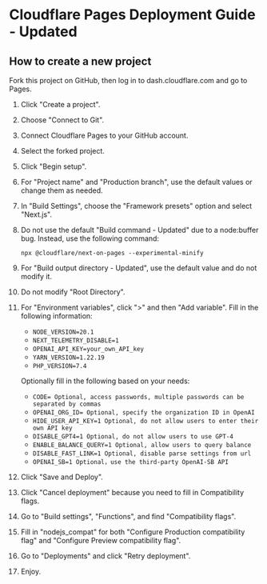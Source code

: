 # Cloudflare Pages Deployment Guide - Updated

## How to create a new project

Fork this project on GitHub, then log in to dash.cloudflare.com and go to Pages.

1. Click "Create a project".
2. Choose "Connect to Git".
3. Connect Cloudflare Pages to your GitHub account.
4. Select the forked project.
5. Click "Begin setup".
6. For "Project name" and "Production branch", use the default values or change them as needed.
7. In "Build Settings", choose the "Framework presets" option and select "Next.js".
8. Do not use the default "Build command - Updated" due to a node:buffer bug. Instead, use the following command:
   ```
   npx @cloudflare/next-on-pages --experimental-minify
   ```
9. For "Build output directory - Updated", use the default value and do not modify it.
10. Do not modify "Root Directory".
11. For "Environment variables", click ">" and then "Add variable". Fill in the following information:

    - `NODE_VERSION=20.1`
    - `NEXT_TELEMETRY_DISABLE=1`
    - `OPENAI_API_KEY=your_own_API_key`
    - `YARN_VERSION=1.22.19`
    - `PHP_VERSION=7.4`

    Optionally fill in the following based on your needs:

    - `CODE= Optional, access passwords, multiple passwords can be separated by commas`
    - `OPENAI_ORG_ID= Optional, specify the organization ID in OpenAI`
    - `HIDE_USER_API_KEY=1 Optional, do not allow users to enter their own API key`
    - `DISABLE_GPT4=1 Optional, do not allow users to use GPT-4`
    - `ENABLE_BALANCE_QUERY=1 Optional, allow users to query balance`
    - `DISABLE_FAST_LINK=1 Optional, disable parse settings from url`
    - `OPENAI_SB=1 Optional，use the third-party OpenAI-SB API`

12. Click "Save and Deploy".
13. Click "Cancel deployment" because you need to fill in Compatibility flags.
14. Go to "Build settings", "Functions", and find "Compatibility flags".
15. Fill in "nodejs_compat" for both "Configure Production compatibility flag" and "Configure Preview compatibility flag".
16. Go to "Deployments" and click "Retry deployment".
17. Enjoy.
